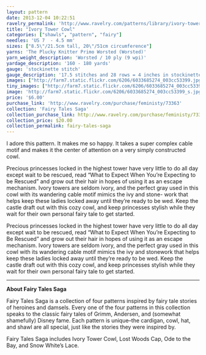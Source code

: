 ```yaml
---
layout: pattern
date: 2013-12-04 10:22:51
ravelry_permalink: 'http://www.ravelry.com/patterns/library/ivory-tower-cowl'
title: "Ivory Tower Cowl"
categories: ["shawls", "pattern", "fairy"]
needles: 'US 7  - 4.5 mm'
sizes: ["8.5\"/21.5cm tall, 20\"/51cm circumference"]
yarns: 'The Plucky Knitter Primo Worsted (Worsted)'
yarn_weight_description: 'Worsted / 10 ply (9 wpi)'
yardage_description: '160 - 180 yards'
gauge: 'stockinette stitch'
gauge_description: '17.5 stitches and 28 rows = 4 inches in stockinette stitch'
images: ["http://farm7.static.flickr.com/6206/6033685274_003cc53399.jpg", "http://farm7.static.flickr.com/6201/6033685182_70a1698471.jpg", "http://farm7.static.flickr.com/6195/6033127765_985cfdc532.jpg", "http://farm7.static.flickr.com/6206/6033127575_d45b47dea1.jpg"]
tiny_images: ["http://farm7.static.flickr.com/6206/6033685274_003cc53399_s.jpg", "http://farm7.static.flickr.com/6201/6033685182_70a1698471_s.jpg", "http://farm7.static.flickr.com/6195/6033127765_985cfdc532_s.jpg", "http://farm7.static.flickr.com/6206/6033127575_d45b47dea1_s.jpg"]
image: 'http://farm7.static.flickr.com/6206/6033685274_003cc53399_s.jpg'
price: '$6.00'
purchase_link: 'http://www.ravelry.com/purchase/feministy/73363'
collection: 'Fairy Tales Saga'
collection_purchase_link: http://www.ravelry.com/purchase/feministy/73365 
collection_price: $20.00 
collection_permalink: fairy-tales-saga 
---
```

<p>I adore this pattern. It makes me so happy. It takes a super complex cable motif and makes it the center of attention on a very simply constructed cowl.</p>

<p>Precious princesses locked in the highest tower have very little to do all day except wait to be rescued, read “What to Expect When You’re Expecting to be Rescued” and grow out their hair in hopes of using it as an escape mechanism. Ivory towers are seldom ivory, and the perfect gray used in this cowl with its wandering cable motif mimics the ivy and stone- work that helps keep these ladies locked away until they’re ready to be wed. Keep the castle draft out with this cozy cowl, and keep princesses stylish while they wait for their own personal fairy tale to get started.</p>

<p>Precious princesses locked in the highest tower have very little to do all day except wait to be rescued, read “What to Expect When You’re Expecting to Be Rescued” and grow out their hair in hopes of using it as an escape mechanism. Ivory towers are seldom ivory, and the perfect gray used in this cowl with its wandering cable motif mimics the ivy and stonework that helps keep these ladies locked away until they’re ready to be wed. Keep the castle draft out with this cozy cowl, and keep princesses stylish while they wait for their own personal fairy tale to get started.</p>
<hr />
<p><strong>About Fairy Tales Saga</strong></p>

<p>Fairy Tales Saga is a collection of four patterns inspired by fairy tale stories of heroines and damsels. Every one of the four patterns in this collection speaks to the classic fairy tales of Grimm, Andersen, and (somewhat shamefully) Disney fame. Each pattern is unique–the cardigan, cowl, hat, and shawl are all special, just like the stories they were inspired by.</p>

<p>Fairy Tales Saga includes Ivory Tower Cowl, Lost Woods Cap, Ode to the Bay, and Snow White&#8217;s Lace.</p>